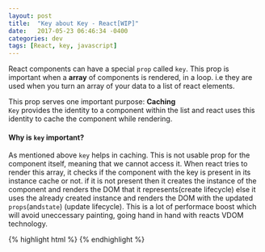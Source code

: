 ```yaml
---
layout: post
title:  "Key about Key - React[WIP]"
date:   2017-05-23 06:46:34 -0400
categories: dev
tags: [React, key, javascript]
---
```

React components can have a special `prop` called `key`. This prop is important when a __array__ of components is rendered, in a loop. i.e they are used when you turn an array of your data to a list of react elements.

This prop serves one important purpose: __Caching__  
`Key` provides the identity to a component within the list and react uses this identity to cache the component while rendering.

#### __Why is `key` important?__  
As mentioned above `key` helps in caching. This is not usable prop for the component itself, meaning that we cannot access it.
When react tries to render this array, it checks if the component with the key is present in its instance cache or not. if it is not present then it creates the instance of the component and renders the DOM that it represents(create lifecycle) else it uses the already created instance and renders the DOM with the updated `props`(and`state`) (update lifecycle). This is a lot of performace boost which will avoid uneccessary painting, going hand in hand with reacts VDOM technology.


{% highlight html %}
<Item key={i} data={data}/>
{% endhighlight %}
